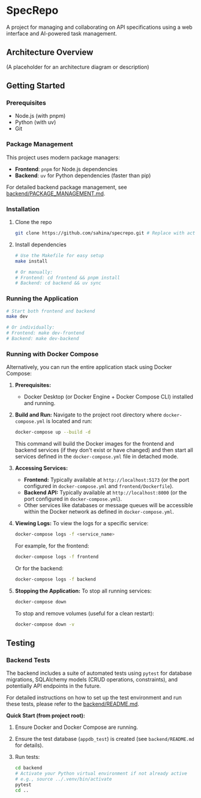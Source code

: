 # SpecRepo

A project for managing and collaborating on API specifications using a web interface and AI-powered task management.

## Architecture Overview

(A placeholder for an architecture diagram or description)

## Getting Started

### Prerequisites

- Node.js (with pnpm)
- Python (with uv)
- Git

### Package Management

This project uses modern package managers:

- **Frontend**: `pnpm` for Node.js dependencies
- **Backend**: `uv` for Python dependencies (faster than pip)

For detailed backend package management, see [backend/PACKAGE_MANAGEMENT.md](backend/PACKAGE_MANAGEMENT.md).

### Installation

1. Clone the repo

   ```sh
   git clone https://github.com/sahina/specrepo.git # Replace with actual repo URL
   ```

2. Install dependencies

   ```sh
   # Use the Makefile for easy setup
   make install
   
   # Or manually:
   # Frontend: cd frontend && pnpm install
   # Backend: cd backend && uv sync
   ```

### Running the Application

```sh
# Start both frontend and backend
make dev

# Or individually:
# Frontend: make dev-frontend
# Backend: make dev-backend
```

### Running with Docker Compose

Alternatively, you can run the entire application stack using Docker Compose:

1. **Prerequisites:**
    - Docker Desktop (or Docker Engine + Docker Compose CLI) installed and running.

2. **Build and Run:**
    Navigate to the project root directory where `docker-compose.yml` is located and run:

    ```sh
    docker-compose up --build -d
    ```

    This command will build the Docker images for the frontend and backend services (if they don't exist or have changed) and then start all services defined in the `docker-compose.yml` file in detached mode.

3. **Accessing Services:**
    - **Frontend:** Typically available at `http://localhost:5173` (or the port configured in `docker-compose.yml` and `frontend/Dockerfile`).
    - **Backend API:** Typically available at `http://localhost:8000` (or the port configured in `docker-compose.yml`).
    - Other services like databases or message queues will be accessible within the Docker network as defined in `docker-compose.yml`.

4. **Viewing Logs:**
    To view the logs for a specific service:

    ```sh
    docker-compose logs -f <service_name>
    ```

    For example, for the frontend:

    ```sh
    docker-compose logs -f frontend
    ```

    Or for the backend:

    ```sh
    docker-compose logs -f backend
    ```

5. **Stopping the Application:**
    To stop all running services:

    ```sh
    docker-compose down
    ```

    To stop and remove volumes (useful for a clean restart):

    ```sh
    docker-compose down -v
    ```

## Testing

### Backend Tests

The backend includes a suite of automated tests using `pytest` for database migrations, SQLAlchemy models (CRUD operations, constraints), and potentially API endpoints in the future.

For detailed instructions on how to set up the test environment and run these tests, please refer to the [backend/README.md](backend/README.md).

**Quick Start (from project root):**

1. Ensure Docker and Docker Compose are running.
2. Ensure the test database (`appdb_test`) is created (see `backend/README.md` for details).
3. Run tests:

    ```bash
    cd backend
    # Activate your Python virtual environment if not already active
    # e.g., source ../.venv/bin/activate
    pytest
    cd ..
    ```

